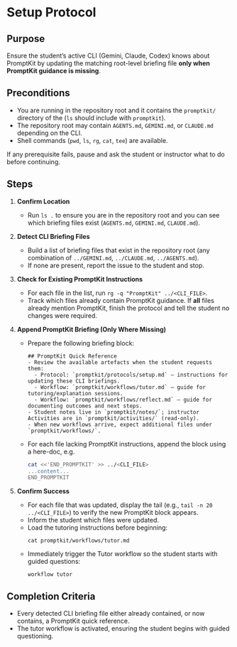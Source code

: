 # Setup Protocol 

## Purpose
Ensure the student’s active CLI (Gemini, Claude, Codex) knows about PromptKit by updating the matching root-level briefing file **only when PromptKit guidance is missing**.

## Preconditions
- You are running in the repository root and it contains the `promptkit/` directory of the (`ls` should include with `promptkit`).
- The repository root may contain `AGENTS.md`, `GEMINI.md`, or `CLAUDE.md` depending on the CLI.
- Shell commands (`pwd`, `ls`, `rg`, `cat`, `tee`) are available.

If any prerequisite fails, pause and ask the student or instructor what to do before continuing.

## Steps
1. **Confirm Location**
   - Run `ls .` to ensure you are in the repository root and you can see which briefing files exist (`AGENTS.md`, `GEMINI.md`, `CLAUDE.md`).

2. **Detect CLI Briefing Files**
   - Build a list of briefing files that exist in the repository root (any combination of `../GEMINI.md`, `../CLAUDE.md`, `../AGENTS.md`).
   - If none are present, report the issue to the student and stop.

3. **Check for Existing PromptKit Instructions**
   - For each file in the list, run `rg -q "PromptKit" ../<CLI_FILE>`.
   - Track which files already contain PromptKit guidance. If **all** files already mention PromptKit, finish the protocol and tell the student no changes were required.

4. **Append PromptKit Briefing (Only Where Missing)**
   - Prepare the following briefing block:
     ```text
     ## PromptKit Quick Reference
     - Review the available artefacts when the student requests them:
       - Protocol: `promptkit/protocols/setup.md` — instructions for updating these CLI briefings.
       - Workflow: `promptkit/workflows/tutor.md` — guide for tutoring/explanation sessions.
       - Workflow: `promptkit/workflows/reflect.md` — guide for documenting outcomes and next steps.
     - Student notes live in `promptkit/notes/`; instructor Activities are in `promptkit/activities/` (read-only).
     - When new workflows arrive, expect additional files under `promptkit/workflows/`.
     ```
   - For each file lacking PromptKit instructions, append the block using a here-doc, e.g.
     ```bash
     cat <<'END_PROMPTKIT' >> ../<CLI_FILE>
     ...content...
     END_PROMPTKIT
     ```

5. **Confirm Success**
   - For each file that was updated, display the tail (e.g., `tail -n 20 ../<CLI_FILE>`) to verify the new PromptKit block appears.
   - Inform the student which files were updated.
   - Load the tutoring instructions before beginning:
     ```
     cat promptkit/workflows/tutor.md
     ```
   - Immediately trigger the Tutor workflow so the student starts with guided questions:
     ```
     workflow tutor
     ```

## Completion Criteria
- Every detected CLI briefing file either already contained, or now contains, a PromptKit quick reference.
- The tutor workflow is activated, ensuring the student begins with guided questioning.
